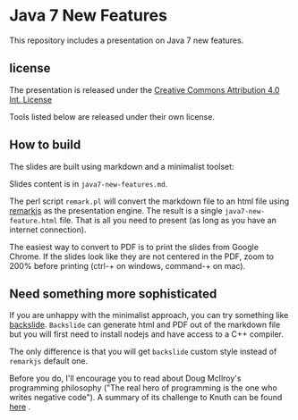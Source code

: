 # Java 7 New Features

This repository includes a presentation on Java 7 new features.

## license

The presentation is released under the [Creative Commons Attribution 4.0 Int. License](http://creativecommons.org/licenses/by/4.0/)

Tools listed below are released under their own license.

## How to build

The slides are built using markdown and a minimalist toolset:

Slides content is in `java7-new-features.md`.

The perl script `remark.pl` will convert the markdown file to an html file using [remarkjs](https://remarkjs.com) as the presentation engine. The result is a single `java7-new-feature.html` file. That is all you need to present (as long as you have an internet connection).

The easiest way to convert to PDF is to print the slides from Google Chrome. If the slides look like they are not centered in the PDF, zoom to 200% before printing (ctrl-+ on windows, command-+ on mac).

## Need something more sophisticated

If you are unhappy with the minimalist approach, you can try something like [backslide](https://github.com/sinedied/backslide). `Backslide` can generate html and PDF out of the markdown file but you will first need to install nodejs and have access to a C++ compiler.

The only difference is that you will get `backslide` custom style instead of `remarkjs` default one.

Before you do, I'll encourage you to read about Doug McIlroy's programming philosophy ("The real hero of programming is the one who writes negative code"). A summary of its challenge to Knuth can be found [here](http://www.leancrew.com/all-this/2011/12/more-shell-less-egg/)
.
